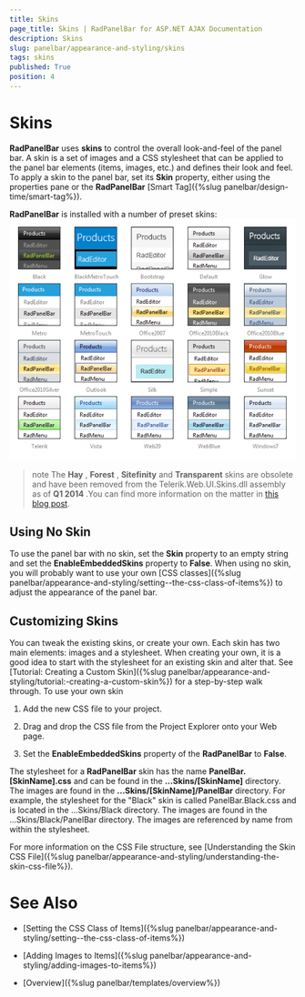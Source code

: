 ```yaml
---
title: Skins
page_title: Skins | RadPanelBar for ASP.NET AJAX Documentation
description: Skins
slug: panelbar/appearance-and-styling/skins
tags: skins
published: True
position: 4
---
```


# Skins



**RadPanelBar** uses **skins** to control the overall look-and-feel of the panel bar. A skin is a set of images and a CSS stylesheet that can be applied to the panel bar elements (items, images, etc.) and defines their look and feel. To apply a skin to the panel bar, set its **Skin** property, either using the properties pane or the **RadPanelBar** [Smart Tag]({%slug panelbar/design-time/smart-tag%}).

**RadPanelBar** is installed with a number of preset skins:![PanelBar Skins](images/panelbar_skins_thumb.png)

>note The **Hay** , **Forest** , **Sitefinity** and **Transparent** skins are obsolete and have been removed from the Telerik.Web.UI.Skins.dll assembly as of **Q1 2014** .You can find more information on the matter in [this blog post](http://blogs.telerik.com/aspnet-ajax/posts/13-04-11/6-telerik-asp.net-ajax-skins-going-obsolete).
>


## Using No Skin

To use the panel bar with no skin, set the **Skin** property to an empty string and set the **EnableEmbeddedSkins** property to **False**. When using no skin, you will probably want to use your own [CSS classes]({%slug panelbar/appearance-and-styling/setting--the-css-class-of-items%}) to adjust the appearance of the panel bar.

## Customizing Skins

You can tweak the existing skins, or create your own. Each skin has two main elements: images and a stylesheet. When creating your own, it is a good idea to start with the stylesheet for an existing skin and alter that. See [Tutorial: Creating a Custom Skin]({%slug panelbar/appearance-and-styling/tutorial:-creating-a-custom-skin%}) for a step-by-step walk through. To use your own skin

1. Add the new CSS file to your project.

1. Drag and drop the CSS file from the Project Explorer onto your Web page.

1. Set the **EnableEmbeddedSkins** property of the **RadPanelBar** to **False**.

The stylesheet for a **RadPanelBar** skin has the name **PanelBar.[SkinName].css** and can be found in the **...Skins/[SkinName]** directory. The images are found in the **...Skins/[SkinName]/PanelBar** directory. For example, the stylesheet for the "Black" skin is called PanelBar.Black.css and is located in the ...Skins/Black directory. The images are found in the ...Skins/Black/PanelBar directory. The images are referenced by name from within the stylesheet.

For more information on the CSS File structure, see [Understanding the Skin CSS File]({%slug panelbar/appearance-and-styling/understanding-the-skin-css-file%}).

# See Also

 * [Setting  the CSS Class of Items]({%slug panelbar/appearance-and-styling/setting--the-css-class-of-items%})

 * [Adding Images to Items]({%slug panelbar/appearance-and-styling/adding-images-to-items%})

 * [Overview]({%slug panelbar/templates/overview%})
